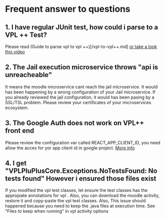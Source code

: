 # Frequent answer to questions

## 1. I have regular JUnit test, how could i parse to a VPL ++ Test?

Please read (Guide to parse vpl to vpl ++)[/vpl-to-vpl++.md] [or take a look this video](https://www.youtube.com/watch?v=0Oa3lQuSGhI)


## 2. The Jail execution microservice throws "api is unreacheable"

It means the moodle microservice cant reach the jail microservice. It would has been happening by a wrong configuration of your Jail microservice.
If you already reviewed the jail configuration, it would  has been pasing by a SSL/TSL problem. Please review your certificates of your microservices ecosystem.


## 3. The Google Auth does not work on VPL++ front end

Please review the configuration var called REACT_APP_CLIENT_ID, you need allow the acces for yor app client id in google project. [More info](https://developers.google.com/maps/documentation/javascript/get-api-key)

## 4. I get "VPLPluPlusCore.Exceptions.NoTestsFound: No tests found" However i ensured those files exist

If you modified the vpl test classes, let ensure the test classes has the appropiate annotations for vpl . Also, you can download the moodle activity, restore it and copy-paste the vpl test classes. Also, This issue should happened because you need to keep the .java files at execution time. See "Files to keep when running" in vpl activity options
